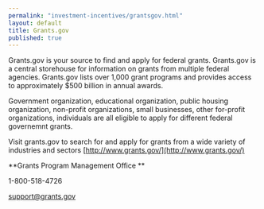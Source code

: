 ```yaml
---
permalink: "investment-incentives/grantsgov.html"
layout: default
title: Grants.gov
published: true
---
```

Grants.gov is your source to find and apply for federal grants. Grants.gov is a central storehouse for information on grants from multiple federal agencies. Grants.gov lists over 1,000 grant programs and provides access to approximately $500 billion in annual awards.

Government organization, educational organization, public housing organization, non-profit organizations, small businesses, other for-profit organizations, individuals are all eligible to apply for different federal governemnt grants. 

Visit grants.gov to search for and apply for grants from a wide variety of industries and sectors [http://www.grants.gov/](http://www.grants.gov/)

**Grants Program Management Office **

1-800-518-4726 

support@grants.gov